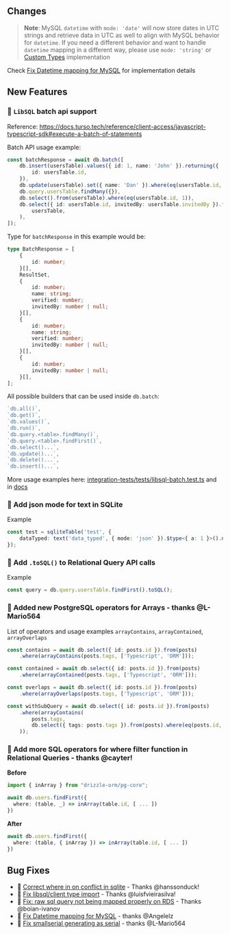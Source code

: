 ## Changes

> **Note**:
> MySQL `datetime` with `mode: 'date'` will now store dates in UTC strings and retrieve data in UTC as well to align with MySQL behavior for `datetime`. If you need a different behavior and want to handle `datetime` mapping in a different way, please use `mode: 'string'` or [Custom Types](https://orm.drizzle.team/docs/custom-types) implementation

Check [Fix Datetime mapping for MySQL](https://github.com/drizzle-team/drizzle-orm/pull/1082) for implementation details

## New Features

### 🎉 `LibSQL` batch api support

Reference: https://docs.turso.tech/reference/client-access/javascript-typescript-sdk#execute-a-batch-of-statements

Batch API usage example:

```ts
const batchResponse = await db.batch([
	db.insert(usersTable).values({ id: 1, name: 'John' }).returning({
		id: usersTable.id,
	}),
	db.update(usersTable).set({ name: 'Dan' }).where(eq(usersTable.id, 1)),
	db.query.usersTable.findMany({}),
	db.select().from(usersTable).where(eq(usersTable.id, 1)),
	db.select({ id: usersTable.id, invitedBy: usersTable.invitedBy }).from(
		usersTable,
	),
]);
```

Type for `batchResponse` in this example would be:

```ts
type BatchResponse = [
	{
		id: number;
	}[],
	ResultSet,
	{
		id: number;
		name: string;
		verified: number;
		invitedBy: number | null;
	}[],
	{
		id: number;
		name: string;
		verified: number;
		invitedBy: number | null;
	}[],
	{
		id: number;
		invitedBy: number | null;
	}[],
];
```

All possible builders that can be used inside `db.batch`:

```ts
`db.all()`,
`db.get()`,
`db.values()`,
`db.run()`,
`db.query.<table>.findMany()`,
`db.query.<table>.findFirst()`,
`db.select()...`,
`db.update()...`,
`db.delete()...`,
`db.insert()...`,
```

More usage examples here: [integration-tests/tests/libsql-batch.test.ts](https://github.com/drizzle-team/drizzle-orm/pull/1161/files#diff-17253895532e520545027dd48dcdbac2d69a5a49d594974e6d55d7502f89b838R248) and in [docs](https://orm.drizzle.team/docs/batch-api)

### 🎉 Add json mode for text in SQLite

Example

```ts
const test = sqliteTable('test', {
	dataTyped: text('data_typed', { mode: 'json' }).$type<{ a: 1 }>().notNull(),
});
```

### 🎉 Add `.toSQL()` to Relational Query API calls

Example

```ts
const query = db.query.usersTable.findFirst().toSQL();
```

### 🎉 Added new PostgreSQL operators for Arrays - thanks @L-Mario564

List of operators and usage examples
`arrayContains`, `arrayContained`, `arrayOverlaps`

```ts
const contains = await db.select({ id: posts.id }).from(posts)
	.where(arrayContains(posts.tags, ['Typescript', 'ORM']));

const contained = await db.select({ id: posts.id }).from(posts)
	.where(arrayContained(posts.tags, ['Typescript', 'ORM']));

const overlaps = await db.select({ id: posts.id }).from(posts)
	.where(arrayOverlaps(posts.tags, ['Typescript', 'ORM']));

const withSubQuery = await db.select({ id: posts.id }).from(posts)
	.where(arrayContains(
		posts.tags,
		db.select({ tags: posts.tags }).from(posts).where(eq(posts.id, 1)),
	));
```

### 🎉 Add more SQL operators for where filter function in Relational Queries - thanks @cayter!

**Before**

```ts
import { inArray } from "drizzle-orm/pg-core";

await db.users.findFirst({
  where: (table, _) => inArray(table.id, [ ... ])
})
```

**After**

```ts
await db.users.findFirst({
  where: (table, { inArray }) => inArray(table.id, [ ... ])
})
```

## Bug Fixes

- 🐛 [Correct where in on conflict in sqlite](https://github.com/drizzle-team/drizzle-orm/pull/1076) - Thanks @hanssonduck!
- 🐛 [Fix libsql/client type import](https://github.com/drizzle-team/drizzle-orm/pull/1122) - Thanks @luisfvieirasilva!
- 🐛 [Fix: raw sql query not being mapped properly on RDS](https://github.com/drizzle-team/drizzle-orm/pull/1071) - Thanks @boian-ivanov
- 🐛 [Fix Datetime mapping for MySQL](https://github.com/drizzle-team/drizzle-orm/pull/1082) - thanks @Angelelz
- 🐛 [Fix smallserial generating as serial](https://github.com/drizzle-team/drizzle-orm/pull/1127) - thanks @L-Mario564
